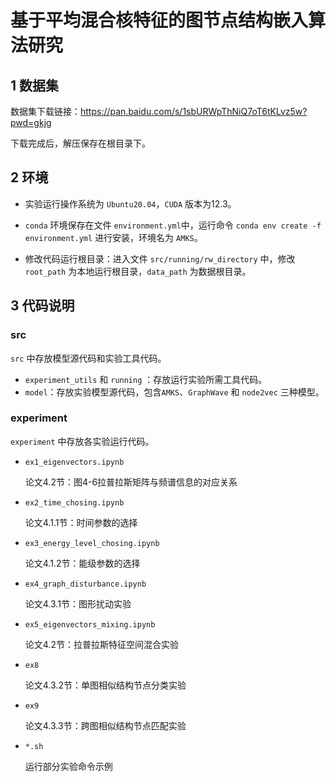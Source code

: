 # 基于平均混合核特征的图节点结构嵌入算法研究

## 1 数据集

数据集下载链接：https://pan.baidu.com/s/1sbURWpThNiQ7oT6tKLvz5w?pwd=gkjg 

下载完成后，解压保存在根目录下。

## 2 环境

- 实验运行操作系统为 `Ubuntu20.04`，`CUDA` 版本为12.3。

- `conda` 环境保存在文件 `environment.yml`中，运行命令 `conda env create -f environment.yml` 进行安装，环境名为 `AMKS`。
- 修改代码运行根目录：进入文件 `src/running/rw_directory` 中，修改 `root_path` 为本地运行根目录，`data_path` 为数据根目录。

## 3 代码说明

### src

`src` 中存放模型源代码和实验工具代码。

- `experiment_utils` 和 `running` ：存放运行实验所需工具代码。
- `model`：存放实验模型源代码，包含`AMKS`、`GraphWave` 和 `node2vec` 三种模型。

### experiment

`experiment` 中存放各实验运行代码。

- `ex1_eigenvectors.ipynb`

  论文4.2节：图4-6拉普拉斯矩阵与频谱信息的对应关系

- `ex2_time_chosing.ipynb`

  论文4.1.1节：时间参数的选择

- `ex3_energy_level_chosing.ipynb`

  论文4.1.2节：能级参数的选择

- `ex4_graph_disturbance.ipynb`

  论文4.3.1节：图形扰动实验

- `ex5_eigenvectors_mixing.ipynb`

  论文4.2节：拉普拉斯特征空间混合实验

- `ex8`

  论文4.3.2节：单图相似结构节点分类实验

- `ex9`

  论文4.3.3节：跨图相似结构节点匹配实验

- `*.sh`

  运行部分实验命令示例
